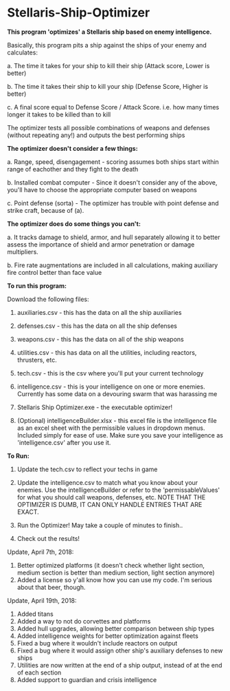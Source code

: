 # Stellaris-Ship-Optimizer
<b>This program 'optimizes' a Stellaris ship based on enemy intelligence.</b>

Basically, this program pits a ship against the ships of your enemy and calculates:

a. The time it takes for your ship to kill their ship (Attack score, Lower is better)

b. The time it takes their ship to kill your ship (Defense Score, Higher is better)

c. A final score equal to Defense Score / Attack Score. i.e. how many times longer it takes to be killed than to kill

The optimizer tests all possible combinations of weapons and defenses (without repeating any!) and outputs the best performing ships


<b>The optimizer doesn't consider a few things:</b>

a. Range, speed, disengagement - scoring assumes both ships start within range of eachother and they fight to the death

b. Installed combat computer - Since it doesn't consider any of the above, you'll have to choose the appropriate computer based on weapons

c. Point defense (sorta) - The optimizer has trouble with point defense and strike craft, because of (a).


<b>The optimizer does do some things you can't:</b>

a. It tracks damage to shield, armor, and hull separately allowing it to better assess the importance of shield and armor penetration or damage multipliers.

b. Fire rate augmentations are included in all calculations, making auxiliary fire control better than face value


<b>To run this program:</b>

Download the following files:

1. auxiliaries.csv - this has the data on all the ship auxiliaries

2. defenses.csv - this has the data on all the ship defenses

3. weapons.csv - this has the data on all of the ship weapons

4. utilities.csv - this has data on all the utilities, including reactors, thrusters, etc.

5. tech.csv - this is the csv where you'll put your current technology

6. intelligence.csv - this is your intelligence on one or more enemies. Currently has some data on a devouring swarm that was harassing me

7. Stellaris Ship Optimizer.exe - the executable optimizer!

8. (Optional) intelligenceBuilder.xlsx - this excel file is the intelligence file as an excel sheet with the permissible values in dropdown menus. Included simply for ease of use. Make sure you save your intelligence as 'intelligence.csv' after you use it.


<b>To Run:</b>

1. Update the tech.csv to reflect your techs in game

2. Update the intelligence.csv to match what you know about your enemies. Use the intelligenceBuilder or refer to the 'permissableValues' for what you should call weapons, defenses, etc. NOTE THAT THE OPTIMIZER IS DUMB, IT CAN ONLY HANDLE ENTRIES THAT ARE EXACT.

3. Run the Optimizer! May take a couple of minutes to finish..

4. Check out the results!

Update, April 7th, 2018:

1. Better optimized platforms (it doesn't check whether light section, medium section is better than medium section, light section anymore)
2. Added a license so y'all know how you can use my code. I'm serious about that beer, though.

Update, April 19th, 2018:
1. Added titans
2. Added a way to not do corvettes and platforms
3. Added hull upgrades, allowing better comparison between ship types
4. Added intelligence weights for better optimization against fleets
5. Fixed a bug where it wouldn't include reactors on output
6. Fixed a bug where it would assign other ship's auxiliary defenses to new ships
7. Utilities are now written at the end of a ship output, instead of at the end of each section
8. Added support to guardian and crisis intelligence
